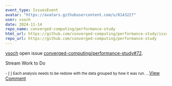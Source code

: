 ```yaml
---
event_type: IssuesEvent
avatar: "https://avatars.githubusercontent.com/u/814322?"
user: vsoch
date: 2024-11-14
repo_name: converged-computing/performance-study
html_url: https://github.com/converged-computing/performance-study/issues/72
repo_url: https://github.com/converged-computing/performance-study
---
```


<a href='https://github.com/vsoch' target='_blank'>vsoch</a> open issue <a href='https://github.com/converged-computing/performance-study/issues/72' target='_blank'>converged-computing/performance-study#72</a>.

<p>Stream Work to Do</p><small>- [ ] Each analysis needs to be redone with the data grouped by how it was run....</small><a href='https://github.com/converged-computing/performance-study/issues/72' target='_blank'>View Comment</a>